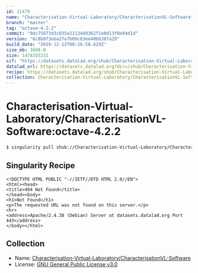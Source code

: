```yaml
---
id: 11479
name: "Characterisation-Virtual-Laboratory/CharacterisationVL-Software"
branch: "master"
tag: "octave-4.2.2"
commit: "0dc75873d3c835e21134dd362f1e0d13f0e94d1d"
version: "6c8b0f3eba27e7b09c63ee48bb367a29"
build_date: "2019-12-12T08:26:58.629Z"
size_mb: 3698.0
size: 1474355231
sif: "https://datasets.datalad.org/shub/Characterisation-Virtual-Laboratory/CharacterisationVL-Software/octave-4.2.2/2019-12-12-0dc75873-6c8b0f3e/6c8b0f3eba27e7b09c63ee48bb367a29.sif"
datalad_url: https://datasets.datalad.org?dir=/shub/Characterisation-Virtual-Laboratory/CharacterisationVL-Software/octave-4.2.2/2019-12-12-0dc75873-6c8b0f3e/
recipe: https://datasets.datalad.org/shub/Characterisation-Virtual-Laboratory/CharacterisationVL-Software/octave-4.2.2/2019-12-12-0dc75873-6c8b0f3e/Singularity
collection: Characterisation-Virtual-Laboratory/CharacterisationVL-Software
---
```


# Characterisation-Virtual-Laboratory/CharacterisationVL-Software:octave-4.2.2

```bash
$ singularity pull shub://Characterisation-Virtual-Laboratory/CharacterisationVL-Software:octave-4.2.2
```

## Singularity Recipe

```singularity
<!DOCTYPE HTML PUBLIC "-//IETF//DTD HTML 2.0//EN">
<html><head>
<title>404 Not Found</title>
</head><body>
<h1>Not Found</h1>
<p>The requested URL was not found on this server.</p>
<hr>
<address>Apache/2.4.38 (Debian) Server at datasets.datalad.org Port 443</address>
</body></html>
```

## Collection

 - Name: [Characterisation-Virtual-Laboratory/CharacterisationVL-Software](https://github.com/Characterisation-Virtual-Laboratory/CharacterisationVL-Software)
 - License: [GNU General Public License v3.0](https://api.github.com/licenses/gpl-3.0)

